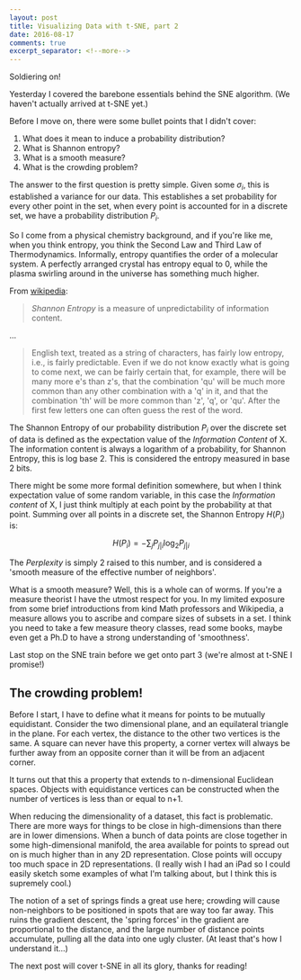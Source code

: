 ```yaml
---
layout: post
title: Visualizing Data with t-SNE, part 2
date: 2016-08-17
comments: true
excerpt_separator: <!--more-->
---
```

<script type="text/x-mathjax-config">
MathJax.Hub.Config({
  tex2jax: {inlineMath: [['$','$'], ['\\(','\\)']]}
});
</script>
<script type="text/javascript" async
  src="https://cdn.mathjax.org/mathjax/latest/MathJax.js?config=TeX-MML-AM_CHTML">
</script>

Soldiering on!
<!--more-->

Yesterday I covered the barebone essentials behind the SNE algorithm.
(We haven't actually arrived at t-SNE yet.)

Before I move on, there were some bullet points that
I didn't cover:

1. What does it mean to induce a probability distribution?
2. What is Shannon entropy?
3. What is a smooth measure?
4. What is the crowding problem?

The answer to the first question is pretty simple. Given some $\sigma_i$, this
is established a variance for our data. This establishes a set probability for
every other point in the set, when every point is accounted for in a discrete
set, we have a probability distribution $P_i$.

So I come from a physical chemistry background, and if you're like me, when
you think entropy, you think the Second Law and Third Law of Thermodynamics.
Informally, entropy quantifies the order of a molecular system. A perfectly
arranged crystal has entropy equal to 0, while the plasma swirling around in
the universe has something much higher.

From [wikipedia](https://en.wikipedia.org/wiki/Entropy_(information_theory)):

>_Shannon Entropy_ is a measure of unpredictability of information content.

...

>English text, treated as a string of characters, has fairly low entropy, i.e.,
is fairly predictable. Even if we do not know exactly what is going to come
next, we can be fairly certain that, for example, there will be many more
e's than z's, that the combination 'qu' will be much more common than any other
combination with a 'q' in it, and that the combination 'th' will be more common
than 'z', 'q', or 'qu'. After the first few letters one can often guess the
rest of the word.

The Shannon Entropy of our probability distribution $P_i$ over the discrete set
of data is defined as the expectation value of the *Information Content* of X.
The information content is always a logarithm of a probability, for Shannon
Entropy, this is log base 2. This is considered the entropy measured in base 2
bits.

There might be some more formal definition somewhere, but when I think
expectation value of some random variable, in this case the *Information content*
of X, I just think multiply at each point by the probability at that point.
Summing over all points in a discrete set, the Shannon Entropy $H(P_i)$ is:

$$ H(P_i) = - \sum_{j} P_{j \lvert i} \log_{2} P_{j \lvert i} $$

The *Perplexity* is simply 2 raised to this number, and is considered a 'smooth
measure of the effective number of neighbors'.

What is a smooth measure? Well, this is a whole can of worms. If you're a
measure theorist I have the utmost respect for you. In my limited exposure
from some brief introductions from kind Math professors and Wikipedia, a measure
allows you to ascribe and compare sizes of subsets in a set. I think you need
to take a few measure theory classes, read some books, maybe even get a Ph.D to
have a strong understanding of 'smoothness'.

Last stop on the SNE train before we get onto part 3 (we're almost at t-SNE
I promise!)

The crowding problem!
---
Before I start, I have to define what it means for points to be mutually
equidistant. Consider the two dimensional plane, and an equilateral triangle
in the plane. For each vertex, the distance to the other two vertices is the
same. A square can never have this property, a corner vertex will always be
further away from an opposite corner than it will be from an adjacent corner.

It turns out that this a property that extends to n-dimensional Euclidean
spaces. Objects with equidistance vertices can be constructed when the number
of vertices is less than or equal to n+1.

When reducing the dimensionality of a dataset, this fact is problematic. There
are more ways for things to be close in high-dimensions than there are in lower
dimensions. When a bunch of data points are close together in some high-dimensional
manifold, the area available for points to spread out on is much higher than in
any 2D representation. Close points will occupy too much space in 2D
representations. (I really wish I had an iPad so I could easily sketch some
examples of what I'm talking about, but I think this is supremely cool.)

The notion of a set of springs finds a great use here; crowding will
cause non-neighbors to be positioned in spots that are way too far away. This
ruins the gradient descent, the 'spring forces' in the gradient are
proportional to the distance, and the large number of distance points
accumulate, pulling all the data into one ugly cluster. (At least that's how I
understand it...)

The next post will cover t-SNE in all its glory, thanks for reading!
